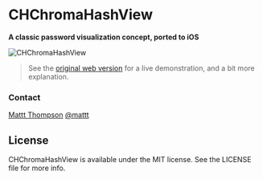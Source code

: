 # CHChromaHashView

**A classic password visualization concept, ported to iOS**

![CHChromaHashView](https://raw.github.com/mattt/CHChromaHashView/screenshots/chchromahashview.gif)

> See the [original web version](http://mattt.github.io/Chroma-Hash/) for a live demonstration, and a bit more explanation.

### Contact

[Mattt Thompson](http://github.com/mattt)
[@mattt](https://twitter.com/mattt)

## License

CHChromaHashView is available under the MIT license. See the LICENSE file for more info.
